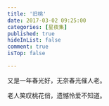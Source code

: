 ```yaml
---
title: '旧桃'
date: 2017-03-02 09:25:00
categories: [星夜集]
published: true
hideInList: false
comment: true 
isTop: false

---
```


又是一年春光好，无奈春光催人老。

老人笑叹桃花俏，遗憾怜爱不知道。

